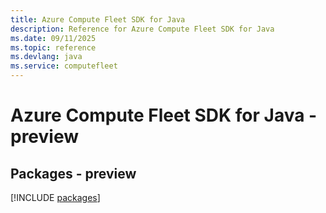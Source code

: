 ```yaml
---
title: Azure Compute Fleet SDK for Java
description: Reference for Azure Compute Fleet SDK for Java
ms.date: 09/11/2025
ms.topic: reference
ms.devlang: java
ms.service: computefleet
---
```

# Azure Compute Fleet SDK for Java - preview
## Packages - preview
[!INCLUDE [packages](compute-fleet-index.md)]